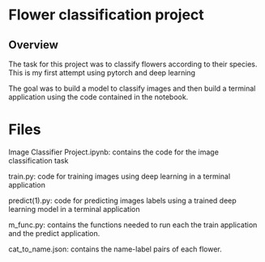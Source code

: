 # Flower classification project

## Overview

The task for this project was to classify flowers according to their species. This is my first attempt using pytorch and deep learning

The goal was to build a model to classify images and then build a terminal application using the code contained in the notebook.

# Files 

Image Classifier Project.ipynb: contains the code for the image classification task

train.py: code for training images using deep learning in a terminal application

predict(1).py: code for predicting images labels using a trained deep learning model in a terminal application

m_func.py: contains the functions needed to run each the train application and the predict application.

cat_to_name.json: contains the name-label pairs of each flower.

